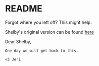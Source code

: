 # README

Forgot where you left off? This might help.

Shelby's original version can be found [here](https://github.com/shelby-frolycoding/bookends)

Dear Shelby,
	
	One day we will get back to this. 

	<3 Jeri
